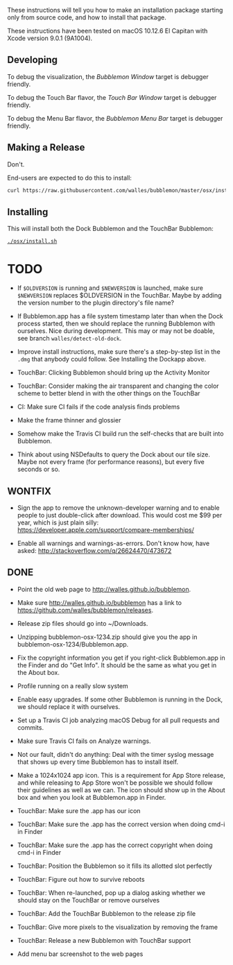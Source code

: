 These instructions will tell you how to make an installation package starting
only from source code, and how to install that package.

These instructions have been tested on macOS 10.12.6 El Capitan with Xcode
version 9.0.1 (9A1004).


Developing
----------
To debug the visualization, the *Bubblemon Window* target is debugger friendly.

To debug the Touch Bar flavor, the *Touch Bar Window* target is debugger friendly.

To debug the Menu Bar flavor, the *Bubblemon Menu Bar* target is debugger friendly.


Making a Release
----------------
Don't.

End-users are expected to do this to install:
```sh
curl https://raw.githubusercontent.com/walles/bubblemon/master/osx/install.sh | bash
```


Installing
----------
This will install both the Dock Bubblemon and the TouchBar Bubblemon:

[`./osx/install.sh`](osx/install.sh)

TODO
====
* If `$OLDVERSION` is running and `$NEWVERSION` is launched, make sure
  `$NEWVERSION` replaces $OLDVERSION in the TouchBar. Maybe by adding the
  version number to the plugin directory's file name?

* If Bubblemon.app has a file system timestamp later than when the
  Dock process started, then we should replace the running Bubblemon
  with ourselves. Nice during development. This may or may not be doable,
  see branch `walles/detect-old-dock`.

* Improve install instructions, make sure there's a step-by-step list in the
  `.dmg` that anybody could follow. See Installing the Dockapp above.

* TouchBar: Clicking Bubblemon should bring up the Activity Monitor

* TouchBar: Consider making the air transparent and changing the color scheme
 to better blend in with the other things on the TouchBar

* CI: Make sure CI fails if the code analysis finds problems

* Make the frame thinner and glossier

* Somehow make the Travis CI build run the self-checks that are built
  into Bubblemon.

* Think about using NSDefaults to query the Dock about our tile
  size. Maybe not every frame (for performance reasons), but every
  five seconds or so.


WONTFIX
-------
* Sign the app to remove the unknown-developer warning and to enable
  people to just double-click after download. This would cost me $99
  per year, which is just plain silly:
  https://developer.apple.com/support/compare-memberships/

* Enable all warnings and warnings-as-errors.
  Don't know how, have asked:
  http://stackoverflow.com/q/26624470/473672

DONE
----
* Point the old web page to http://walles.github.io/bubblemon.

* Make sure http://walles.github.io/bubblemon has a link to
  https://github.com/walles/bubblemon/releases.

* Release zip files should go into ~/Downloads.

* Unzipping bubblemon-osx-1234.zip should give you the app in
  bubblemon-osx-1234/Bubblemon.app.

* Fix the copyright information you get if you right-click
  Bubblemon.app in the Finder and do "Get Info". It should be the same
  as what you get in the About box.

* Profile running on a really slow system

* Enable easy upgrades. If some other Bubblemon is running in the
  Dock, we should replace it with ourselves.

* Set up a Travis CI job analyzing macOS Debug for all pull requests and
  commits.

* Make sure Travis CI fails on Analyze warnings.

* Not our fault, didn't do anything: Deal with the timer syslog
  message that shows up every time Bubblemon has to install itself.

* Make a 1024x1024 app icon. This is a requirement for App Store
  release, and while releasing to App Store won't be possible we
  should follow their guidelines as well as we can. The icon should
  show up in the About box and when you look at Bubblemon.app in
  Finder.

* TouchBar: Make sure the .app has our icon

* TouchBar: Make sure the .app has the correct version when doing cmd-i in
 Finder

* TouchBar: Make sure the .app has the correct copyright when doing cmd-i in
 Finder

* TouchBar: Position the Bubblemon so it fills its allotted slot perfectly

* TouchBar: Figure out how to survive reboots

* TouchBar: When re-launched, pop up a dialog asking whether we should stay on
 the TouchBar or remove ourselves

* TouchBar: Add the TouchBar Bubblemon to the release zip file

* TouchBar: Give more pixels to the visualization by removing the frame

* TouchBar: Release a new Bubblemon with TouchBar support

* Add menu bar screenshot to the web pages
